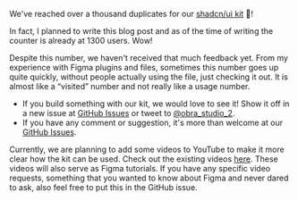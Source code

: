 <script context="module" lang="ts">
    import type { BlogFrontmatter } from '$lib/blog/types';

    export const metadata: BlogFrontmatter = {
        title: '1000!',
        date: '2025-07-07',
        author: 'Johan Ronsse'
    }
</script>

We've reached over a thousand duplicates for our [shadcn/ui kit](https://www.figma.com/community/file/1514746685758799870) 🎉!

In fact, I planned to write this blog post and as of the time of writing the counter is already at 1300 users. Wow!

Despite this number, we haven't received that much feedback yet. From my experience with Figma plugins and files, sometimes this number goes up quite quickly, without people actually using the file, just checking it out.  It is almost like a “visited” number and not really like a usage number.

* If you build something with our kit, we would love to see it! Show it off in a new issue at [GitHub Issues](https://github.com/Obra-Studio/shadcn-ui-kit/issues) or tweet to [@obra_studio_2](https://twitter.com/obra_studio_2). 
* If you have any comment or suggestion, it's more than welcome at our [GitHub Issues](https://github.com/Obra-Studio/shadcn-ui-kit/issues).

Currently, we are planning to add some videos to YouTube to make it more clear how the kit can be used. Check out the existing videos [here](/videos). These videos will also serve as Figma tutorials. If you have any specific video requests, something that you wanted to know about Figma and never dared to ask, also feel free to put this in the GitHub issue. 
